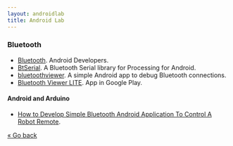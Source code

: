 ```yaml
---
layout: androidlab
title: Android Lab
---
```


### Bluetooth

  * [Bluetooth](http://developer.android.com/guide/topics/connectivity/bluetooth.html). Android Developers.
  * [BtSerial](https://github.com/arduino/BtSerial). A Bluetooth Serial library for Processing for Android.
  * [bluetoothviewer](https://github.com/janosgyerik/bluetoothviewer). A simple Android app to debug Bluetooth connections.
  * [Bluetooth Viewer LITE](https://play.google.com/store/apps/details?id=net.bluetoothviewer). App in Google Play.

#### Android and Arduino
  * [How to Develop Simple Bluetooth Android Application To Control A Robot Remote](http://www.intorobotics.com/how-to-develop-simple-bluetooth-android-application-to-control-a-robot-remote).

[&laquo; Go back](./)

